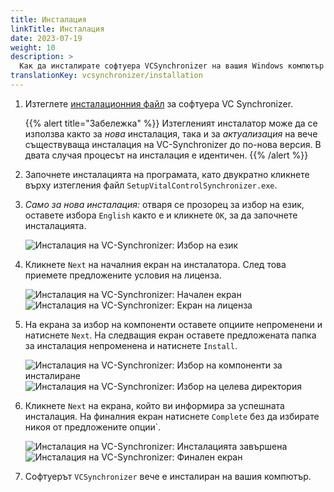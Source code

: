 ```yaml
---
title: Инсталация
linkTitle: Инсталация
date: 2023-07-19
weight: 10
description: >
  Как да инсталирате софтуера VCSynchronizer на вашия Windows компютър
translationKey: vcsynchronizer/installation  
---
```

1. Изтеглете [инсталационния файл](/download/SetupVitalControlSynchronizer.exe) за софтуера VC Synchronizer.

   {{% alert title="Забележка" %}}
  Изтегленият инсталатор може да се използва както за *нова* инсталация, така и за *актуализация* на вече съществуваща инсталация на VC-Synchronizer до по-нова версия. В двата случая процесът на инсталация е идентичен.
   {{% /alert %}}

2. Започнете инсталацията на програмата, като двукратно кликнете върху изтегления файл `SetupVitalControlSynchronizer.exe`.

3. *Само за нова инсталация:* отваря се прозорец за избор на език, оставете избора `English` както е и кликнете `OK`, за да започнете инсталацията.

   ![Инсталация на VC-Synchronizer: Избор на език](../images/installation/lang-select.png "Избор на език")

4. Кликнете `Next` на началния екран на инсталатора. След това приемете предложените условия на лиценза.

   ![Инсталация на VC-Synchronizer: Начален екран](../images/installation/welcome.png "Начален екран") ![Инсталация на VC-Synchronizer: Екран на лиценза](../images/installation/license.png "Екран на лиценза")

5. На екрана за избор на компоненти оставете опциите непроменени и натиснете `Next`. На следващия екран оставете предложената папка за инсталация непроменена и натиснете `Install`.

   ![Инсталация на VC-Synchronizer: Избор на компоненти за инсталиране](../images/installation/components.png "Избор на компоненти") ![Инсталация на VC-Synchronizer: Избор на целева директория](../images/installation/install-dir.png "Избор на целева директория")

6. Кликнете `Next` на екрана, който ви информира за успешната инсталация. На финалния екран натиснете `Complete` без да избирате никоя от предложените опции`.

   ![Инсталация на VC-Synchronizer: Инсталацията завършена](../images/installation/completed.png "Инсталацията завършена") ![Инсталация на VC-Synchronizer: Финален екран](../images/installation/finish.png "Инсталацията успешна")

7. Софтуерът `VCSynchronizer` вече е инсталиран на вашия компютър.
